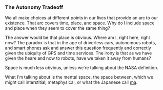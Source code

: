 <h3>The Autonomy Tradeoff</h3>
<p>We all make choices at different points in our lives that provide an arc to our existence. That arc covers time, place, and space. Why do I include space and place when they seem to cover the same thing?
<p>The answer would be that place is obvious. Where am I, right here, right now? The paradox is that in the age of driverless cars,  autonomous robots, and smart phones ask and answer this question frequently and correctly given the ubiquity of GPS and time services. The irony is that as we have given the heare and now to robots, have we taken it away from humans?
<p>Space is much less obvious, unless we're talking about the NASA definition.
<p>What I'm talking about is the mental space, the space between, which we might call interstitial, metaphysical, or what the Japanese call <a href="https://new.uniquejapan.com/ikebana/ma/">ma</a>.
